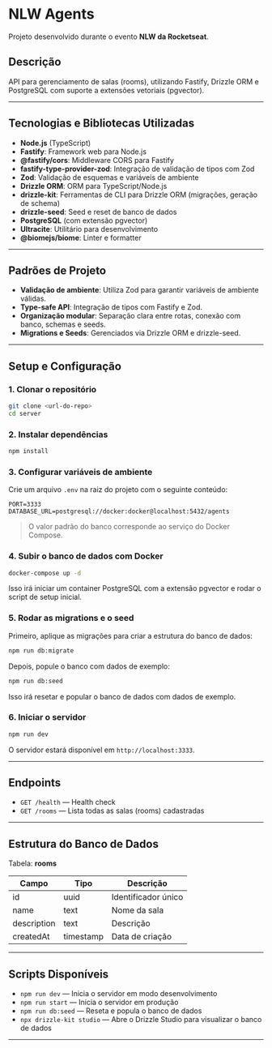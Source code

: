 # NLW Agents

Projeto desenvolvido durante o evento **NLW da Rocketseat**.

## Descrição

API para gerenciamento de salas (rooms), utilizando Fastify, Drizzle ORM e PostgreSQL com suporte a extensões vetoriais (pgvector).

---

## Tecnologias e Bibliotecas Utilizadas

- **Node.js** (TypeScript)
- **Fastify**: Framework web para Node.js
- **@fastify/cors**: Middleware CORS para Fastify
- **fastify-type-provider-zod**: Integração de validação de tipos com Zod
- **Zod**: Validação de esquemas e variáveis de ambiente
- **Drizzle ORM**: ORM para TypeScript/Node.js
- **drizzle-kit**: Ferramentas de CLI para Drizzle ORM (migrações, geração de schema)
- **drizzle-seed**: Seed e reset de banco de dados
- **PostgreSQL** (com extensão pgvector)
- **Ultracite**: Utilitário para desenvolvimento
- **@biomejs/biome**: Linter e formatter

---

## Padrões de Projeto

- **Validação de ambiente**: Utiliza Zod para garantir variáveis de ambiente válidas.
- **Type-safe API**: Integração de tipos com Fastify e Zod.
- **Organização modular**: Separação clara entre rotas, conexão com banco, schemas e seeds.
- **Migrations e Seeds**: Gerenciados via Drizzle ORM e drizzle-seed.

---

## Setup e Configuração

### 1. Clonar o repositório

```bash
git clone <url-do-repo>
cd server
```

### 2. Instalar dependências

```bash
npm install
```

### 3. Configurar variáveis de ambiente

Crie um arquivo `.env` na raiz do projeto com o seguinte conteúdo:

```
PORT=3333
DATABASE_URL=postgresql://docker:docker@localhost:5432/agents
```

> O valor padrão do banco corresponde ao serviço do Docker Compose.

### 4. Subir o banco de dados com Docker

```bash
docker-compose up -d
```

Isso irá iniciar um container PostgreSQL com a extensão pgvector e rodar o script de setup inicial.

### 5. Rodar as migrations e o seed

Primeiro, aplique as migrações para criar a estrutura do banco de dados:

```bash
npm run db:migrate
```

Depois, popule o banco com dados de exemplo:
```bash
npm run db:seed
```

Isso irá resetar e popular o banco de dados com dados de exemplo.

### 6. Iniciar o servidor

```bash
npm run dev
```

O servidor estará disponível em `http://localhost:3333`.

---

## Endpoints

- `GET /health` — Health check
- `GET /rooms` — Lista todas as salas (rooms) cadastradas

---

## Estrutura do Banco de Dados

Tabela: **rooms**

| Campo       | Tipo       | Descrição           |
|-------------|------------|---------------------|
| id          | uuid       | Identificador único |
| name        | text       | Nome da sala        |
| description | text       | Descrição           |
| createdAt   | timestamp  | Data de criação     |

---

## Scripts Disponíveis

- `npm run dev` — Inicia o servidor em modo desenvolvimento
- `npm run start` — Inicia o servidor em produção
- `npm run db:seed` — Reseta e popula o banco de dados
- `npx drizzle-kit studio` — Abre o Drizzle Studio para visualizar o banco de dados

--- 